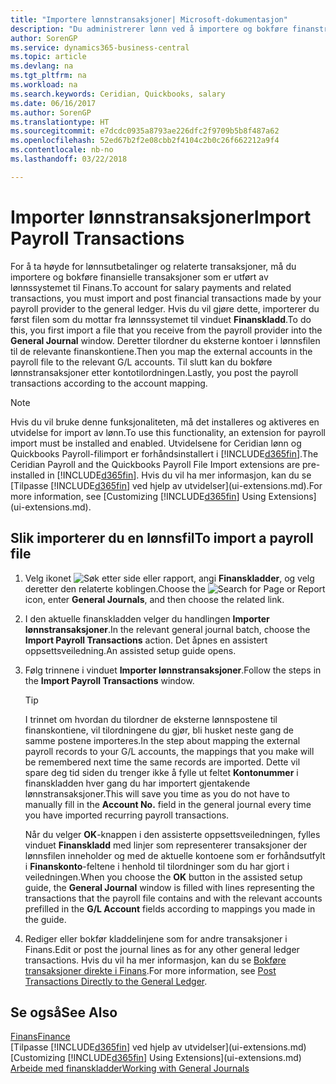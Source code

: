 ```yaml
---
title: "Importere lønnstransaksjoner| Microsoft-dokumentasjon"
description: "Du administrerer lønn ved å importere og bokføre finanstransaksjoner fra lønnssystemet til Finans ved hjelp av en utvidelse for lønn, for eksempel Ceridian eller Quickbooks."
author: SorenGP
ms.service: dynamics365-business-central
ms.topic: article
ms.devlang: na
ms.tgt_pltfrm: na
ms.workload: na
ms.search.keywords: Ceridian, Quickbooks, salary
ms.date: 06/16/2017
ms.author: SorenGP
ms.translationtype: HT
ms.sourcegitcommit: e7dcdc0935a8793ae226dfc2f9709b5b8f487a62
ms.openlocfilehash: 52ed67b2f2e08cbb2f4104c2b0c26f662212a9f4
ms.contentlocale: nb-no
ms.lasthandoff: 03/22/2018

---
```

# <a name="import-payroll-transactions"></a><span data-ttu-id="11a6c-103">Importer lønnstransaksjoner</span><span class="sxs-lookup"><span data-stu-id="11a6c-103">Import Payroll Transactions</span></span>
<span data-ttu-id="11a6c-104">For å ta høyde for lønnsutbetalinger og relaterte transaksjoner, må du importere og bokføre finansielle transaksjoner som er utført av lønnssystemet til Finans.</span><span class="sxs-lookup"><span data-stu-id="11a6c-104">To account for salary payments and related transactions, you must import and post financial transactions made by your payroll provider to the general ledger.</span></span> <span data-ttu-id="11a6c-105">Hvis du vil gjøre dette, importerer du først filen som du mottar fra lønnssystemet til vinduet **Finanskladd**.</span><span class="sxs-lookup"><span data-stu-id="11a6c-105">To do this, you first import a file that you receive from the payroll provider into the **General Journal** window.</span></span> <span data-ttu-id="11a6c-106">Deretter tilordner du eksterne kontoer i lønnsfilen til de relevante finanskontiene.</span><span class="sxs-lookup"><span data-stu-id="11a6c-106">Then you map the external accounts in the payroll file to the relevant G/L accounts.</span></span> <span data-ttu-id="11a6c-107">Til slutt kan du bokføre lønnstransaksjoner etter kontotilordningen.</span><span class="sxs-lookup"><span data-stu-id="11a6c-107">Lastly, you post the payroll transactions according to the account mapping.</span></span>

> [!NOTE]  
>   <span data-ttu-id="11a6c-108">Hvis du vil bruke denne funksjonaliteten, må det installeres og aktiveres en utvidelse for import av lønn.</span><span class="sxs-lookup"><span data-stu-id="11a6c-108">To use this functionality, an extension for payroll import must be installed and enabled.</span></span> <span data-ttu-id="11a6c-109">Utvidelsene for Ceridian lønn og Quickbooks Payroll-filimport er forhåndsinstallert i [!INCLUDE[d365fin](includes/d365fin_md.md)].</span><span class="sxs-lookup"><span data-stu-id="11a6c-109">The Ceridian Payroll and the Quickbooks Payroll File Import extensions are pre-installed in [!INCLUDE[d365fin](includes/d365fin_md.md)].</span></span> <span data-ttu-id="11a6c-110">Hvis du vil ha mer informasjon, kan du se [Tilpasse [!INCLUDE[d365fin](includes/d365fin_md.md)] ved hjelp av utvidelser](ui-extensions.md).</span><span class="sxs-lookup"><span data-stu-id="11a6c-110">For more information, see [Customizing [!INCLUDE[d365fin](includes/d365fin_md.md)] Using Extensions](ui-extensions.md).</span></span>

## <a name="to-import-a-payroll-file"></a><span data-ttu-id="11a6c-111">Slik importerer du en lønnsfil</span><span class="sxs-lookup"><span data-stu-id="11a6c-111">To import a payroll file</span></span>
1. <span data-ttu-id="11a6c-112">Velg ikonet ![Søk etter side eller rapport](media/ui-search/search_small.png "Søk etter side eller rapport"), angi **Finanskladder**, og velg deretter den relaterte koblingen.</span><span class="sxs-lookup"><span data-stu-id="11a6c-112">Choose the ![Search for Page or Report](media/ui-search/search_small.png "Search for Page or Report icon") icon, enter **General Journals**, and then choose the related link.</span></span>
2. <span data-ttu-id="11a6c-113">I den aktuelle finanskladden velger du handlingen **Importer lønnstransaksjoner**.</span><span class="sxs-lookup"><span data-stu-id="11a6c-113">In the relevant general journal batch, choose the **Import Payroll Transactions** action.</span></span> <span data-ttu-id="11a6c-114">Det åpnes en assistert oppsettsveiledning.</span><span class="sxs-lookup"><span data-stu-id="11a6c-114">An assisted setup guide opens.</span></span>
3. <span data-ttu-id="11a6c-115">Følg trinnene i vinduet **Importer lønnstransaksjoner**.</span><span class="sxs-lookup"><span data-stu-id="11a6c-115">Follow the steps in the **Import Payroll Transactions** window.</span></span>

    > [!TIP]  
    >   <span data-ttu-id="11a6c-116">I trinnet om hvordan du tilordner de eksterne lønnspostene til finanskontiene, vil tilordningene du gjør, bli husket neste gang de samme postene importeres.</span><span class="sxs-lookup"><span data-stu-id="11a6c-116">In the step about mapping the external payroll records to your G/L accounts, the mappings that you make will be remembered next time the same records are imported.</span></span> <span data-ttu-id="11a6c-117">Dette vil spare deg tid siden du trenger ikke å fylle ut feltet **Kontonummer** i finanskladden hver gang du har importert gjentakende lønnstransaksjoner.</span><span class="sxs-lookup"><span data-stu-id="11a6c-117">This will save you time as you do not have to manually fill in the **Account No.** field in the general journal every time you have imported recurring payroll transactions.</span></span>   

    <span data-ttu-id="11a6c-118">Når du velger **OK**-knappen i den assisterte oppsettsveiledningen, fylles vinduet **Finanskladd** med linjer som representerer transaksjoner der lønnsfilen inneholder og med de aktuelle kontoene som er forhåndsutfylt i **Finanskonto**-feltene i henhold til tilordninger som du har gjort i veiledningen.</span><span class="sxs-lookup"><span data-stu-id="11a6c-118">When you choose the **OK** button in the assisted setup guide, the **General Journal** window is filled with lines representing the transactions that the payroll file contains and with the relevant accounts prefilled in the **G/L Account** fields according to mappings you made in the guide.</span></span>
4. <span data-ttu-id="11a6c-119">Rediger eller bokfør kladdelinjene som for andre transaksjoner i Finans.</span><span class="sxs-lookup"><span data-stu-id="11a6c-119">Edit or post the journal lines as for any other general ledger transactions.</span></span> <span data-ttu-id="11a6c-120">Hvis du vil ha mer informasjon, kan du se [Bokføre transaksjoner direkte i Finans](finance-how-post-transactions-directly.md).</span><span class="sxs-lookup"><span data-stu-id="11a6c-120">For more information, see [Post Transactions Directly to the General Ledger](finance-how-post-transactions-directly.md).</span></span>   

## <a name="see-also"></a><span data-ttu-id="11a6c-121">Se også</span><span class="sxs-lookup"><span data-stu-id="11a6c-121">See Also</span></span>
[<span data-ttu-id="11a6c-122">Finans</span><span class="sxs-lookup"><span data-stu-id="11a6c-122">Finance</span></span>](finance.md)  
<span data-ttu-id="11a6c-123">[Tilpasse [!INCLUDE[d365fin](includes/d365fin_md.md)] ved hjelp av utvidelser](ui-extensions.md)</span><span class="sxs-lookup"><span data-stu-id="11a6c-123">[Customizing [!INCLUDE[d365fin](includes/d365fin_md.md)] Using Extensions](ui-extensions.md)</span></span>  
[<span data-ttu-id="11a6c-124">Arbeide med finanskladder</span><span class="sxs-lookup"><span data-stu-id="11a6c-124">Working with General Journals</span></span>](ui-work-general-journals.md)  

